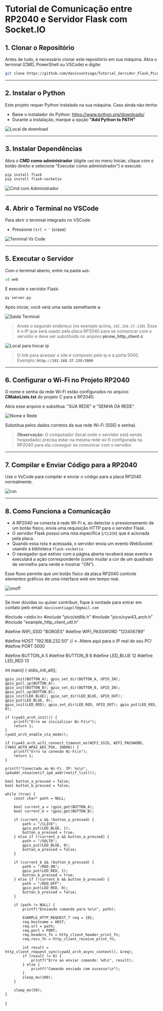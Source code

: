 # Tutorial de Comunicação entre RP2040 e Servidor Flask com Socket.IO

## 1. Clonar o Repositório

Antes de tudo, é necessário clonar este repositório em sua máquina. Abra o terminal (CMD, PowerShell ou VSCode) e digite:

```bash
git clone https://github.com/davissontiago/Tutorial_Servidor_Flask_Pico
```
---

## 2. Instalar o Python

Este projeto requer Python instalado na sua máquina. Caso ainda não tenha:

- Baixe o instalador do Python: https://www.python.org/downloads/
- Durante a instalação, marque a opção **"Add Python to PATH"**

![Local de download](images/downloadPython.png)

---

## 3. Instalar Dependências

Abra o **CMD como administrador** (digite `cmd` no menu Iniciar, clique com o botão direito e selecione "Executar como administrador") e execute:

```bash
pip install flask
pip install flask-socketio
```

![Cmd com Administrador](images/cmd.png)

---

## 4. Abrir o Terminal no VSCode

Para abrir o terminal integrado no VSCode:

- Pressione `Ctrl + '` (crase)

![Terminal Vs Code](images/terminalCode.png)

---

## 5. Executar o Servidor

Com o terminal aberto, entre na pasta `web`:

```bash
cd web
```

E execute o servidor Flask:

```bash
py server.py
```

Após iniciar, você verá uma saída semelhante a:

![Saida Terminal](images/saidaTerminal.png)

> Anote o segundo endereço (no exemplo acima, `192.168.37.138`). Esse é o IP que será usado pela placa RP2040 para se comunicar com o servidor e deve ser substituido no arquivo **picow_http_client.c**

![Local para trocar ip](images/ipServidor.png)

> O link para acessar o site é composto pelo ip e a porta 5000. Exemplo: **`http://192.168.37.138:5000`**

---

## 6. Configurar o Wi-Fi no Projeto RP2040

O nome e senha da rede Wi-Fi estão configurados no arquivo **CMakeLists.txt** do projeto C para a RP2040. 

Abra esse arquivo e substitua: "SUA REDE" e "SENHA DA REDE"

![Nome e Rede](images/redeSenha.png)

Substitua pelos dados corretos da sua rede Wi-Fi (SSID e senha).

 > **Observação:** O computador (local onde o servidor está sendo hospedado) precisa estar na mesma rede wi-fi configurada na RP2040 para ela conseguir se comunicar com o servidor.

---

## 7. Compilar e Enviar Código para a RP2040

Use o VsCode para compilar e enviar o código para a placa RP2040 normalmente.

![run](images/run.png)

---

## 8. Como Funciona a Comunicação

- A RP2040 se conecta à rede Wi-Fi e, ao detectar o pressionamento de um botão físico, envia uma requisição HTTP para o servidor Flask.
- O servidor Flask possui uma rota específica (`/CLICK`) que é acionada pela placa.
- Quando essa rota é acessada, o servidor envia um evento WebSocket usando a biblioteca `flask-socketio`.
- O navegador que estiver com a página aberta receberá esse evento e executará a ação correspondente (como mudar a cor de um quadrado de vermelho para verde e mostrar "ON").

Esse fluxo permite que um botão físico da placa RP2040 controle elementos gráficos de uma interface web em tempo real.

![onoff](images/onoff.png)

---

Se tiver dúvidas ou quiser contribuir, fique à vontade para entrar em contato pelo email: `davissontiagolf@gmail.com` 



#include <stdio.h>
#include "pico/stdlib.h"
#include "pico/cyw43_arch.h"
#include "example_http_client_util.h"

#define WIFI_SSID "BORGES"
#define WIFI_PASSWORD "123456789"

#define HOST "192.168.232.50" // ← Altere aqui para o IP real do seu PC!
#define PORT 5000

#define BUTTON_A 5
#define BUTTON_B 6
#define LED_BLUE 12
#define LED_RED 13

int main() {
    stdio_init_all();

    gpio_init(BUTTON_A); gpio_set_dir(BUTTON_A, GPIO_IN); gpio_pull_up(BUTTON_A);
    gpio_init(BUTTON_B); gpio_set_dir(BUTTON_B, GPIO_IN); gpio_pull_up(BUTTON_B);
    gpio_init(LED_BLUE); gpio_set_dir(LED_BLUE, GPIO_OUT); gpio_put(LED_BLUE, 0);
    gpio_init(LED_RED); gpio_set_dir(LED_RED, GPIO_OUT); gpio_put(LED_RED, 0);

    if (cyw43_arch_init()) {
        printf("Erro ao inicializar Wi-Fi\n");
        return 1;
    }
    cyw43_arch_enable_sta_mode();

    if (cyw43_arch_wifi_connect_timeout_ms(WIFI_SSID, WIFI_PASSWORD, CYW43_AUTH_WPA2_AES_PSK, 30000)) {
        printf("Erro na conexão Wi-Fi\n");
        return 1;
    }

    printf("Conectado ao Wi-Fi. IP: %s\n", ip4addr_ntoa(netif_ip4_addr(netif_list)));

    bool button_a_pressed = false;
    bool button_b_pressed = false;

    while (true) {
        const char* path = NULL;

        bool current_a = !gpio_get(BUTTON_A);
        bool current_b = !gpio_get(BUTTON_B);

        if (current_a && !button_a_pressed) {
            path = "/CLICK";
            gpio_put(LED_BLUE, 1);
            button_a_pressed = true;
        } else if (!current_a && button_a_pressed) {
            path = "/SOLTO";
            gpio_put(LED_BLUE, 0);
            button_a_pressed = false;
        }

        if (current_b && !button_b_pressed) {
            path = "/RED_ON";
            gpio_put(LED_RED, 1);
            button_b_pressed = true;
        } else if (!current_b && button_b_pressed) {
            path = "/RED_OFF";
            gpio_put(LED_RED, 0);
            button_b_pressed = false;
        }

        if (path != NULL) {
            printf("Enviando comando para %s\n", path);

            EXAMPLE_HTTP_REQUEST_T req = {0};
            req.hostname = HOST;
            req.url = path;
            req.port = PORT;
            req.headers_fn = http_client_header_print_fn;
            req.recv_fn = http_client_receive_print_fn;

            int result = http_client_request_sync(cyw43_arch_async_context(), &req);
            if (result != 0) {
                printf("Erro ao enviar comando: %d\n", result);
            } else {
                printf("Comando enviado com sucesso!\n");
            }
            sleep_ms(100);
        }

        sleep_ms(50);
    }
}
